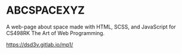 # ABCSPACEXYZ

A web-page about space made with HTML, SCSS, and JavaScript for CS498RK The Art of Web Programming.

https://dsd3v.gitlab.io/mp1/
